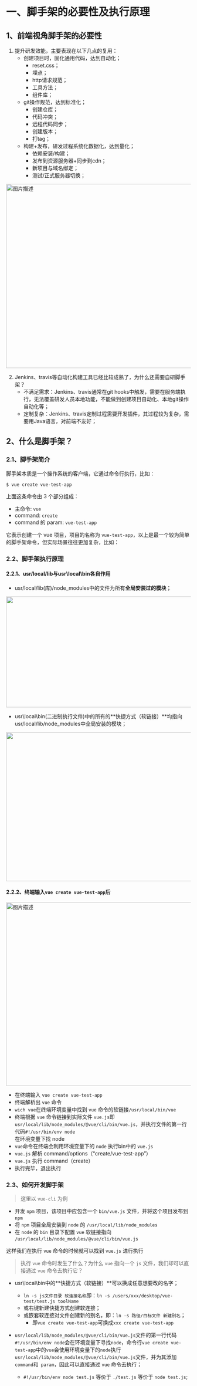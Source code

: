 # 一、脚手架的必要性及执行原理

## 1、前端视角脚手架的必要性

1. 提升研发效能，主要表现在以下几点的复用：
   * 创建项目时，固化通用代码，达到自动化；
     * reset.css；
     * 埋点；
     * http请求规范；
     * 工具方法；
     * 组件库；
   * git操作规范，达到标准化；
     * 创建仓库；
     * 代码冲突；
     * 远程代码同步；
     * 创建版本；
     * 打tag；
   * 构建+发布，研发过程系统化数据化，达到量化；
     * 依赖安装/构建；
     * 发布到资源服务器+同步到cdn；
     * 新项目与域名绑定；
     * 测试/正式服务器切换；

<img src="https://cdn.nlark.com/yuque/0/2021/png/114317/1618908709209-assets/web-upload/84ad3ddb-291b-420c-9ee3-a8b98e2c54c4.png?x-oss-process=image%2Fresize%2Cw_440" alt="图片描述" style="width: 836px; height: 502px;">

2. Jenkins、travis等自动化构建工具已经比较成熟了，为什么还需要自研脚手架？
   * 不满足需求：Jenkins、travis通常在git hooks中触发，需要在服务端执行，无法覆盖研发人员本地功能，不能做到创建项目自动化、本地git操作自动化等；
   * 定制复杂：Jenkins、travis定制过程需要开发插件，其过程较为复杂，需要用Java语言，对前端不友好；

## 2、什么是脚手架？

### 2.1、脚手架简介

<div class="cl-preview-section"><p>脚手架本质是一个操作系统的客户端，它通过命令行执行，比如：</p>
</div>

```shell
$ vue create vue-test-app
```

<div class="cl-preview-section"><p>上面这条命令由 3 个部分组成：</p>
</div>

<div class="cl-preview-section"><ul>
<li>主命令: <code>vue</code></li>
<li>command: <code>create</code></li>
<li>command 的 param: <code>vue-test-app</code></li>
</ul>
</div>

<div class="cl-preview-section"><p>它表示创建一个 vue 项目，项目的名称为 <code>vue-test-app</code>，以上是最一个较为简单的脚手架命令，但实际场景往往更加复杂，比如：</p>
</div>

### 2.2、脚手架执行原理

#### 2.2.1、usr/local/lib与usr\local\bin各自作用

* usr/local/lib(库)/node_modules中的文件为所有**全局安装过的模块**；

<img class="picture" src="https://cdn.nlark.com/yuque/0/2021/png/114317/1618935033526-assets/web-upload/bd1b2f1a-23d5-40ec-8cc8-1f5280802c05.png" alt="" style="width: 2736px; height: 302px;">

* usr\local\bin(二进制执行文件)中的所有的**快捷方式（软链接）**均指向usr/local/lib/node_modules中全局安装的模块；

<img class="picture" src="https://cdn.nlark.com/yuque/0/2021/png/114317/1618931698959-assets/web-upload/8cd67470-56c5-4143-a301-3ce230c49a40.png" alt="" style="width: 2040px; height: 406px;">

#### 2.2.2、终端输入`vue create vue-test-app`后

<img src="https://cdn.nlark.com/yuque/0/2021/png/114317/1619058788380-assets/web-upload/0be51641-f5cd-4809-8f1b-609ae0514c66.png?x-oss-process=image%2Fresize%2Cw_440" alt="图片描述" style="height:500px;width:700px">

<ul>
<li>在终端输入 <code>vue create vue-test-app</code></li>
<li>终端解析出 <code>vue</code> 命令</li>
  <li><code>wich vue</code>在终端环境变量中找到 <code>vue</code> 命令的软链接<code>/usr/local/bin/vue</code>
</li>
  <li>终端根据 <code>vue</code> 命令链接到实际文件 <code>vue.js</code>即<code>usr/local/lib/node_modules/@vue/cli/bin/vue.js</code>，并执行文件的第一行代码<code>#!/usr/bin/env node
</code>在环境变量下找 node </li>
<li><code>vue</code>命令在终端会利用环境变量下的 <code>node</code> 执行bin中的 <code>vue.js</code></li>
<li><code>vue.js</code> 解析 command/options（“create/vue-test-app”）</li>
<li><code>vue.js</code> 执行 command（create）</li>
<li>执行完毕，退出执行</li>
</ul>


### 2.3、如何开发脚手架

> <p>这里以 <code>vue-cli</code> 为例</p>

<div class="cl-preview-section"><ul>
<li>开发 <code>npm</code> 项目，该项目中应包含一个 <code>bin/vue.js</code> 文件，并将这个项目发布到 <code>npm</code></li>
<li>将 <code>npm</code> 项目全局安装到 <code>node</code> 的 <code>/usr/local/lib/node_modules</code></li>
<li>在 <code>node</code> 的 <code>bin</code> 目录下配置 <code>vue</code> 软链接指向 <code>/usr/local/lib/node_modules/@vue/cli/bin/vue.js</code></li>
</ul>
</div>

<div class="cl-preview-section"><p>这样我们在执行 <code>vue</code> 命令的时候就可以找到 <code>vue.js</code> 进行执行</p>
</div>

> <p>执行 <code>vue</code> 命令时发生了什么？为什么 <code>vue</code> 指向一个 <code>js</code> 文件，我们却可以直接通过 <code>vue</code> 命令去执行它？</p>

* usr\local\bin中的**快捷方式（软链接）**可以换成任意想要改的名字；
  * `ln -s js文件目录 软连接名称`即：`ln -s /users/xxx/desktop/vue-test/test.js toolName`
  * 或右键新建快捷方式创建软连接；
  * 或嵌套软连接对文件创建新的别名，即：`ln -s 路径/目标文件 新建别名`；
    * 即`vue create vue-test-app`可换成`xxx create vue-test-app`

* `usr/local/lib/node_modules/@vue/cli/bin/vue.js`文件的第一行代码`#!/usr/bin/env node`会在环境变量下寻找`node`，命令行`vue create vue-test-app`中的`vue`会使用环境变量下的`node`执行`usr/local/lib/node_modules/@vue/cli/bin/vue.js`文件，并为其添加`command`和` param`，因此可以直接通过 `vue` 命令去执行；
  * `#!/usr/bin/env node test.js` 等价于 `./test.js` 等价于 `node test.js`;

